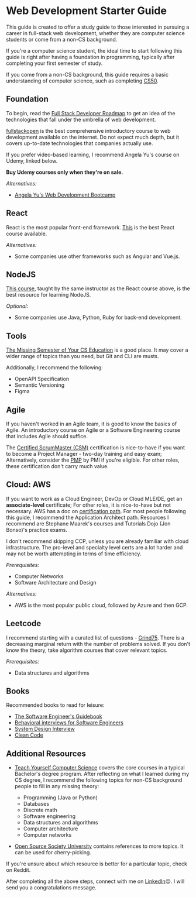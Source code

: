 # Web Development Starter Guide

This guide is created to offer a study guide to those interested in pursuing a career in full-stack web development, whether they are computer science students or come from a non-CS background.

If you're a computer science student, the ideal time to start following this guide is right after having a foundation in programming, typically after completing your first semester of study.

If you come from a non-CS background, this guide requires a basic understanding of computer science, such as completing [CS50](https://pll.harvard.edu/course/cs50-introduction-computer-science).

## Foundation

To begin, read the [Full Stack Developer Roadmap](https://roadmap.sh/full-stack) to get an idea of the technologies that fall under the umbrella of web development.

[fullstackopen](https://fullstackopen.com/) is the best comprehensive introductory course to web development available on the internet. Do not expect much depth, but it covers up-to-date technologies that companies actually use.

If you prefer video-based learning, I recommend Angela Yu's course on Udemy, linked below.

**Buy Udemy courses only when they're on sale.**

_Alternatives:_

- [Angela Yu's Web Development Bootcamp](https://www.udemy.com/course/the-complete-web-development-bootcamp/)

## React

React is the most popular front-end framework. [This](https://www.udemy.com/course/react-the-complete-guide-incl-redux/) is the best React course available.

_Alternatives:_

- Some companies use other frameworks such as Angular and Vue.js.

## NodeJS

[This course](https://www.udemy.com/course/nodejs-the-complete-guide/), taught by the same instructor as the React course above, is the best resource for learning NodeJS.

_Optional:_

- Some companies use Java, Python, Ruby for back-end development.

## Tools

[The Missing Semester of Your CS Education](https://missing.csail.mit.edu/) is a good place. It may cover a wider range of topics than you need, but Git and CLI are musts.

Additionally, I recommend the following:

- OpenAPI Specification
- Semantic Versioning
- Figma

## Agile

If you haven't worked in an Agile team, it is good to know the basics of Agile. An introductory course on Agile or a Software Engineering course that includes Agile should suffice.

The [Certified ScrumMaster (CSM)](https://www.scrumalliance.org/get-certified) certification is nice-to-have if you want to become a Project Manager - two-day training and easy exam; Alternatively, consider the [PMP](https://www.pmi.org/certifications) by PMI if you're eligible. For other roles, these certification don't carry much value.

## Cloud: AWS

If you want to work as a Cloud Engineer, DevOp or Cloud MLE/DE, get an **associate-level** certificate; For other roles, it is nice-to-have but not necessary. AWS has a doc on [certification path](https://aws.amazon.com/certification/). For most people following this guide, I recommend the Application Architect path. Resources I recommend are Stephane Maarek's courses and Tutorials Dojo (Jon Bonso)'s practice exams.

I don't recommend skipping CCP, unless you are already familiar with cloud infrastructure. The pro-level and specialty level certs are a lot harder and may not be worth attempting in terms of time efficiency.

_Prerequisites:_

- Computer Networks
- Software Architecture and Design

_Alternatives:_

- AWS is the most popular public cloud, followed by Azure and then GCP.

## Leetcode

I recommend starting with a curated list of questions - [Grind75](https://www.techinterviewhandbook.org/grind75). There is a decreasing marginal return with the number of problems solved. If you don't know the theory, take algorithm courses that cover relevant topics.

_Prerequisites:_

- Data structures and algorithms

## Books

Recommended books to read for leisure:

- [The Software Engineer's Guidebook](https://www.amazon.ca/Software-Engineers-Guidebook-Navigating-positions/dp/908338182X)
- [Behavioral interviews for Software Engineers](https://www.amazon.ca/Behavioral-Interviews-Software-Engineers-Strategies/dp/B0C1JFQYCR/)
- [System Design Interview](https://www.amazon.ca/System-Design-Interview-Insiders-Guide/dp/1736049119/)
- [Clean Code](https://www.amazon.ca/Clean-Code-Handbook-Software-Craftsmanship-ebook/dp/B001GSTOAM)

## Additional Resources

- [Teach Yourself Computer Science](https://teachyourselfcs.com/) covers the core courses in a typical Bachelor's degree program. After reflecting on what I learned during my CS degree, I recommend the following topics for non-CS background people to fill in any missing theory:

  - Programming (Java or Python)
  - Databases
  - Discrete math
  - Software engineering
  - Data structures and algorithms
  - Computer architecture
  - Computer networks

- [Open Source Society University](https://github.com/ossu/computer-science) contains references to more topics. It can be used for cherry-picking.

If you're unsure about which resource is better for a particular topic, check on Reddit.

After completing all the above steps, connect with me on [LinkedIn](https://www.linkedin.com/in/leo-hong/)😝. I will send you a congratulations message.
